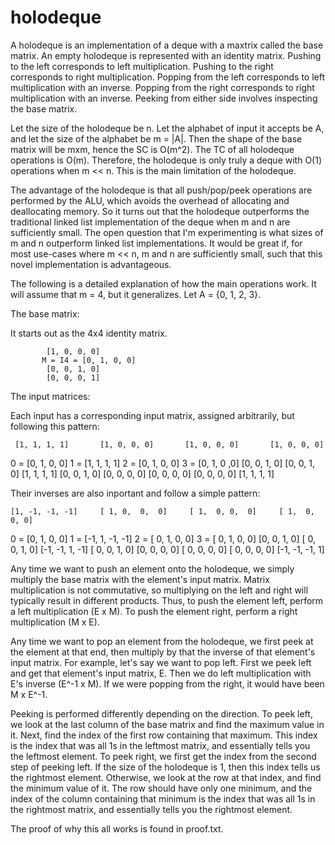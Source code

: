 # holodeque

A holodeque is an implementation of a deque with a maxtrix called the base matrix. An empty holodeque is represented with an identity matrix. Pushing to the left corresponds to left multiplication. Pushing to the right corresponds to right multiplication. Popping from the left corresponds to left multiplication with an inverse. Popping from the right corresponds to right multiplication with an inverse. Peeking from either side involves inspecting the base matrix.

Let the size of the holodeque be n. Let the alphabet of input it accepts be A, and let the size of the alphabet be m = |A|. Then the shape of the base matrix will be mxm, hence the SC is O(m^2). The TC of all holodeque operations is O(m). Therefore, the holodeque is only truly a deque with O(1) operations when m << n. This is the main limitation of the holodeque.

The advantage of the holodeque is that all push/pop/peek operations are performed by the ALU, which avoids the overhead of allocating and deallocating memory. So it turns out that the holodeque outperforms the traditional linked list implementation of the deque when m and n are sufficiently small. The open question that I'm experimenting is what sizes of m and n outperform linked list implementations. It would be great if, for most use-cases where m << n, m and n are sufficiently small, such that this novel implementation is advantageous.

The following is a detailed explanation of how the main operations work. It will assume that m = 4, but it generalizes. Let A = {0, 1, 2, 3}.

The base matrix:

It starts out as the 4x4 identity matrix.

			[1, 0, 0, 0]
	       M = I4 = [0, 1, 0, 0]
		   	[0, 0, 1, 0]
			[0, 0, 0, 1]

The input matrices:

Each input has a corresponding input matrix, assigned arbitrarily, but following this pattern:

     [1, 1, 1, 1]       [1, 0, 0, 0]       [1, 0, 0, 0]       [1, 0, 0, 0]
 0 = [0, 1, 0, 0]   1 = [1, 1, 1, 1]   2 = [0, 1, 0, 0]   3 = [0, 1, 0 ,0]
     [0, 0, 1, 0]       [0, 0, 1, 0]       [1, 1, 1, 1]       [0, 0, 1, 0]
     [0, 0, 0, 0]       [0, 0, 0, 0]       [0, 0, 0, 0]       [1, 1, 1, 1]

Their inverses are also inportant and follow a simple pattern:

    [1, -1, -1, -1]     [ 1, 0,  0,  0]     [ 1,  0, 0,  0]     [ 1,  0,  0, 0]
0 = [0,  1,  0,  0] 1 = [-1, 1, -1, -1] 2 = [ 0,  1, 0,  0] 3 = [ 0,  1,  0, 0]
    [0,  0,  1,  0]     [ 0, 0,  1,  0]     [-1, -1, 1, -1]     [ 0,  0,  1, 0]
    [0,  0,  0,  0]     [ 0, 0,  0,  0]     [ 0,  0, 0,  0]     [-1, -1, -1, 1]

Any time we want to push an element onto the holodeque, we simply multiply the base matrix with the element's input matrix. Matrix multiplication is not commutative, so multiplying on the left and right will typically result in different products. Thus, to push the element left, perform a left multiplication (E x M). To push the element right, perform a right multiplication (M x E).

Any time we want to pop an element from the holodeque, we first peek at the element at that end, then multiply by that the inverse of that element's input matrix. For example, let's say we want to pop left. First we peek left and get that element's input matrix, E. Then we do left multiplication with E's inverse (E^-1 x M). If we were popping from the right, it would have been M x E^-1.

Peeking is performed differently depending on the direction. To peek left, we look at the last column of the base matrix and find the maximum value in it. Next, find the index of the first row containing that maximum. This index is the index that was all 1s in the leftmost matrix, and essentially tells you the leftmost element. To peek right, we first get the index from the second step of peeking left. If the size of the holodeque is 1, then this index tells us the rightmost element. Otherwise, we look at the row at that index, and find the minimum value of it. The row should have only one minimum, and the index of the column containing that minimum is the index that was all 1s in the rightmost matrix, and essentially tells you the rightmost element.

The proof of why this all works is found in proof.txt.
